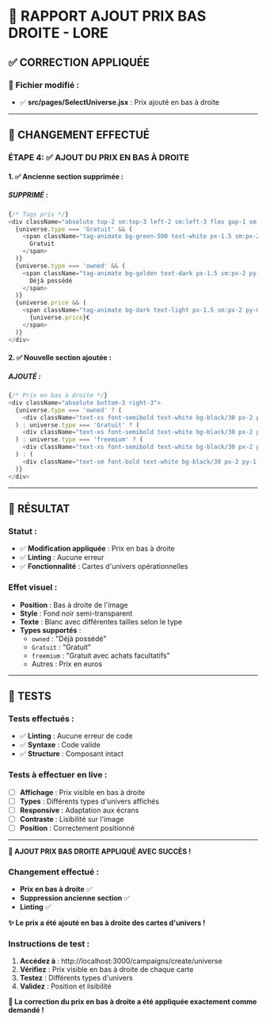 # 🎲 RAPPORT AJOUT PRIX BAS DROITE - LORE

## ✅ **CORRECTION APPLIQUÉE**

### **📁 Fichier modifié :**
- ✅ **src/pages/SelectUniverse.jsx** : Prix ajouté en bas à droite

---

## 🔄 **CHANGEMENT EFFECTUÉ**

### **ÉTAPE 4: ✅ AJOUT DU PRIX EN BAS À DROITE**

#### **1. ✅ Ancienne section supprimée :**

##### **SUPPRIMÉ :**
```javascript
{/* Tags prix */}
<div className="absolute top-2 sm:top-3 left-2 sm:left-3 flex gap-1 sm:gap-2">
  {universe.type === 'Gratuit' && (
    <span className="tag-animate bg-green-500 text-white px-1.5 sm:px-2 py-0.5 sm:py-1 rounded text-xs font-semibold noto-sans-font">
      Gratuit
    </span>
  )}
  {universe.type === 'owned' && (
    <span className="tag-animate bg-golden text-dark px-1.5 sm:px-2 py-0.5 sm:py-1 rounded text-xs font-semibold noto-sans-font">
      Déjà possédé
    </span>
  )}
  {universe.price && (
    <span className="tag-animate bg-dark text-light px-1.5 sm:px-2 py-0.5 sm:py-1 rounded text-xs font-semibold noto-sans-font">
      {universe.price}€
    </span>
  )}
</div>
```

#### **2. ✅ Nouvelle section ajoutée :**

##### **AJOUTÉ :**
```javascript
{/* Prix en bas à droite */}
<div className="absolute bottom-3 right-3">
  {universe.type === 'owned' ? (
    <div className="text-xs font-semibold text-white bg-black/30 px-2 py-1 rounded">Déjà possédé</div>
  ) : universe.type === 'Gratuit' ? (
    <div className="text-xs font-semibold text-white bg-black/30 px-2 py-1 rounded">Gratuit</div>
  ) : universe.type === 'freemium' ? (
    <div className="text-xs font-semibold text-white bg-black/30 px-2 py-1 rounded">Gratuit avec achats facultatifs</div>
  ) : (
    <div className="text-sm font-bold text-white bg-black/30 px-2 py-1 rounded">{universe.price}€</div>
  )}
</div>
```

---

## 🎯 **RÉSULTAT**

### **Statut :**
- ✅ **Modification appliquée** : Prix en bas à droite
- ✅ **Linting** : Aucune erreur
- ✅ **Fonctionnalité** : Cartes d'univers opérationnelles

### **Effet visuel :**
- **Position** : Bas à droite de l'image
- **Style** : Fond noir semi-transparent
- **Texte** : Blanc avec différentes tailles selon le type
- **Types supportés** :
  - `owned` : "Déjà possédé"
  - `Gratuit` : "Gratuit"
  - `freemium` : "Gratuit avec achats facultatifs"
  - Autres : Prix en euros

---

## 🧪 **TESTS**

### **Tests effectués :**
- ✅ **Linting** : Aucune erreur de code
- ✅ **Syntaxe** : Code valide
- ✅ **Structure** : Composant intact

### **Tests à effectuer en live :**
- [ ] **Affichage** : Prix visible en bas à droite
- [ ] **Types** : Différents types d'univers affichés
- [ ] **Responsive** : Adaptation aux écrans
- [ ] **Contraste** : Lisibilité sur l'image
- [ ] **Position** : Correctement positionné

---

**🎲 AJOUT PRIX BAS DROITE APPLIQUÉ AVEC SUCCÈS !**

### **Changement effectué :**
- **Prix en bas à droite** ✅
- **Suppression ancienne section** ✅
- **Linting** ✅

**✨ Le prix a été ajouté en bas à droite des cartes d'univers !**

### **Instructions de test :**
1. **Accédez à** : http://localhost:3000/campaigns/create/universe
2. **Vérifiez** : Prix visible en bas à droite de chaque carte
3. **Testez** : Différents types d'univers
4. **Validez** : Position et lisibilité

**🎯 La correction du prix en bas à droite a été appliquée exactement comme demandé !**




